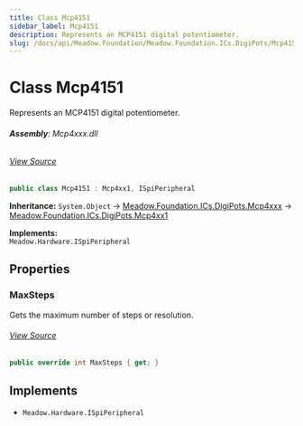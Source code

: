 ```yaml
---
title: Class Mcp4151
sidebar_label: Mcp4151
description: Represents an MCP4151 digital potentiometer.
slug: /docs/api/Meadow.Foundation/Meadow.Foundation.ICs.DigiPots/Mcp4151
---
```

# Class Mcp4151
Represents an MCP4151 digital potentiometer.

###### **Assembly**: Mcp4xxx.dll
###### [View Source](https://github.com/WildernessLabs/Meadow.Foundation.git/blob/develop/Source/Meadow.Foundation.Peripherals/ICs.DigiPots.Mcp4xxx/Driver/Drivers/Mcp4151.cs#L9)
```csharp title="Declaration"
public class Mcp4151 : Mcp4xx1, ISpiPeripheral
```
**Inheritance:** `System.Object` -> [Meadow.Foundation.ICs.DigiPots.Mcp4xxx](../Meadow.Foundation.ICs.DigiPots/Mcp4xxx) -> [Meadow.Foundation.ICs.DigiPots.Mcp4xx1](../Meadow.Foundation.ICs.DigiPots/Mcp4xx1)

**Implements:**  
`Meadow.Hardware.ISpiPeripheral`

## Properties
### MaxSteps
Gets the maximum number of steps or resolution.
###### [View Source](https://github.com/WildernessLabs/Meadow.Foundation.git/blob/develop/Source/Meadow.Foundation.Peripherals/ICs.DigiPots.Mcp4xxx/Driver/Drivers/Mcp4151.cs#L12)
```csharp title="Declaration"
public override int MaxSteps { get; }
```

## Implements

* `Meadow.Hardware.ISpiPeripheral`
